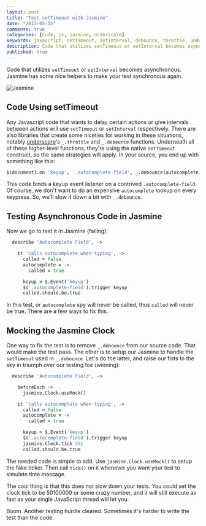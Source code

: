 ```yaml
---
layout: post
title: "Test setTimeout with Jasmine"
date: "2013-05-15"
comments: true
categories: [Code, js, jasmine, underscore]
keywords: javascript, settimeout, setinterval, debounce, throttle, underscore, test, jasmine, mock, clock
description: Code that utilizes setTimeout or setInterval becomes asynchronous.  Jasmine has some nice helpers to make your test synchronous again.
published: true
---
```


Code that utilizes `setTimeout` or `setInterval` becomes asynchronous.  Jasmine has some nice helpers to make your test synchronous again.

![Jasmine](http://i.imgur.com/Ks3wt01.jpg)

<!--more-->

## Code Using setTimeout

Any Javascript code that wants to delay certain actions or give intervals between actions will use `setTimeout` or `setInterval` respectively.  There are also libraries that create some niceties for working in these situations, notably [underscore](http://underscorejs.org)'s `_.throttle` and `_.debounce` functions.  Underneath all of these higher-level functions, they're using the native `setTimeout` construct, so the same strategies will apply.  In your source, you end up with something like this:

```coffeescript
$(document).on 'keyup', '.autocomplete-field', _.debounce(autocomplete, 500)
```

This code binds a keyup event listener on a contrived `.autocomplete-field`.  Of course, we don't want to do an expensive `autocomplete` lookup on every keypress.  So, we'll slow it down a bit with `_.debounce`.

## Testing Asynchronous Code in Jasmine

Now we go to test it in Jasmine (failing):

```coffeescript
  describe 'Autocomplete Field', ->

    it 'calls autocomplete when typing', ->
      called = false
      autocomplete = ->
        called = true

      keyup = $.Event('keyup')
      $('.autocomplete-field').trigger keyup
      called.should.be.true
```

In this test, or `autocomplete` spy will never be called, thus `called` will never be true.  There are a few ways to fix this.

## Mocking the Jasmine Clock

One way to fix the test is to remove `_.debounce` from our source code.  That would make the test pass.  The other is to setup our Jasmine to handle the `setTimeout` used in `_.debounce`.  Let's do the latter, and raise our fists to the sky in triumph over our testing foe (winning):

```coffeescript
  describe 'Autocomplete Field', ->

    beforeEach ->
      jasmine.Clock.useMock()

    it 'calls autocomplete when typing', ->
      called = false
      autocomplete = ->
        called = true

      keyup = $.Event('keyup')
      $('.autocomplete-field').trigger keyup
      jasmine.Clock.tick 501
      called.should.be.true
```

The needed code is simple to add.  Use `jasmine.Clock.useMock()` to setup the fake ticker.  Then call `tick()` on it whenever you want your test to simulate time massage.

The cool thing is that this does not slow down your tests.  You could set the clock tick to be 50100000 or some crazy number, and it will still execute as fast as your single JavaScript thread will let you.

Boom.  Another testing hurdle cleared.  Sometimes it's harder to write the test than the code.
